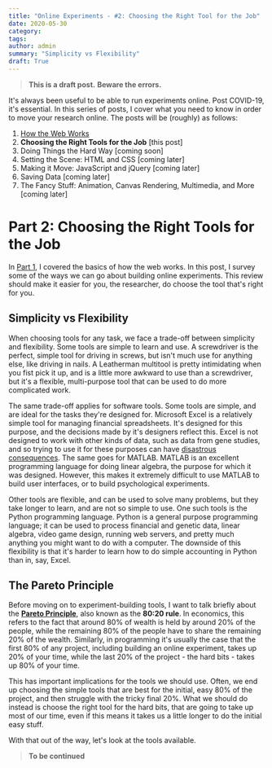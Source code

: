```yaml
---
title: "Online Experiments - #2: Choosing the Right Tool for the Job"
date: 2020-05-30
category:
tags:
author: admin
summary: "Simplicity vs Flexibility"
draft: True
---
```


> **This is a draft post.**
> **Beware the errors.**


It's always been useful to be able to run experiments online.
Post COVID-19, it's essential.
In this series of posts, I cover what you need to know
in order to move your research online.
The posts will be (roughly) as follows:

1. [How the Web Works](../web-1/)
2. **Choosing the Right Tools for the Job** [this post]
3. Doing Things the Hard Way [coming soon]
4. Setting the Scene: HTML and CSS [coming later]
5. Making it Move: JavaScript and jQuery [coming later]
6. Saving Data [coming later]
7. The Fancy Stuff: Animation, Canvas Rendering, Multimedia, and More [coming later]

# Part 2: Choosing the Right Tools for the Job

In [Part 1](,,/web-1/), I covered the basics of how the web works.
In this post, I survey some of the ways we can go about building online experiments.
This review should make it easier for you, the researcher,
do choose the tool that's right for you.

## Simplicity vs Flexibility

When choosing tools for any task,
we face a trade-off between simplicity and flexibility.
Some tools are simple to learn and use.
A screwdriver is the perfect, simple tool for driving in screws,
but isn't much use for anything else, like driving in nails.
A Leatherman multitool is pretty intimidating
when you fist pick it up,
and is a little more awkward to use than a screwdriver,
but it's a flexible, multi-purpose tool
that can be used to do more complicated work.

The same trade-off applies for software tools.
Some tools are simple,
and are ideal for the tasks they're designed for.
Microsoft Excel is a relatively simple tool for managing financial spreadsheets.
It's designed for this purpose,
and the decisions made by it's designers reflect this.
Excel is not designed to work with other kinds of data,
such as data from gene studies,
and so trying to use it for these purposes can have
[disastrous consequences](https://www.sciencemag.org/news/2016/08/one-five-genetics-papers-contains-errors-thanks-microsoft-excel).
The same goes for MATLAB.
MATLAB is an excellent programming language for doing linear algebra,
the purpose for which it was designed.
However, this makes it extremely difficult to use MATLAB
to build user interfaces, or to build psychological experiments.

Other tools are flexible,
and can be used to solve many problems,
but they take longer to learn,
and are not so simple to use.
One such tools is the Python programming language.
Python is a general purpose programming language;
it can be used to process financial and genetic data,
linear algebra, video game design, running web servers,
and pretty much anything you might want to do with a computer.
The downside of this flexibility is that it's harder to learn
how to do simple accounting in Python than in, say, Excel.

## The Pareto Principle

Before moving on to experiment-building tools,
I want to talk briefly about the
[**Pareto Principle**](https://en.wikipedia.org/wiki/Pareto_principle),
also known as the **80:20 rule**.
In economics, this refers to the fact that
around 80% of wealth is held by
around 20% of the people,
while the remaining 80% of the people
have to share the remaining 20% of the wealth.
Similarly, in programming it's usually the case that
the first 80% of any project, including building an online experiment,
takes up 20% of your time,
while the last 20% of the project - the hard bits -
takes up 80% of your time.

This has important implications for the tools we should use.
Often, we end up choosing the simple tools that are best for
the initial, easy 80% of the project,
and then struggle with the tricky final 20%.
What we should do instead is choose the right tool
for the hard bits, that are going to take up most of our time,
even if this means it takes us a little longer to do the initial easy stuff.

With that out of the way, let's look at the tools available.

> **To be continued**
